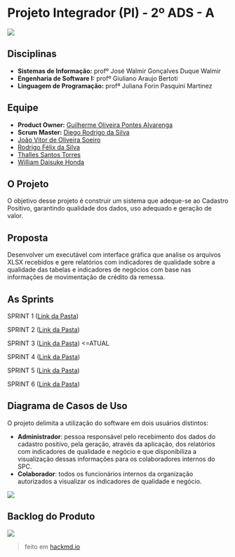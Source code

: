 # Projeto Integrador (PI) - 2º ADS - A

![](https://i.imgur.com/fc4ki54.jpg)

## Disciplinas

 - __Sistemas de Informação:__ profº José Walmir Gonçalves Duque
Walmir
 - __Engenharia de Software I:__ profº Giuliano Araujo Bertoti 
 - __Linguagem de Programação:__ profª Juliana Forin Pasquini Martinez

## Equipe

 - __Product Owner:__ [Guilherme Oliveira Pontes Alvarenga](https://github.com/guilhermeUndy)
 - __Scrum Master:__ [Diego Rodrigo da Silva](https://github.com/diegosilva89)
 - [João Vitor de Oliveira Soeiro](https://github.com/joaosoeiro)
 - [Rodrigo Félix da Silva](https://github.com/roodrigofelix)
 - [Thalles Santos Torres](https://github.com/ThallesTorres)
 - [William Daisuke Honda](https://github.com/Lunix800)
 
## O Projeto

O objetivo desse projeto é construir um sistema que adeque-se ao Cadastro Positivo, garantindo qualidade dos dados, uso adequado e geração de valor.

## Proposta

Desenvolver um executável com interface gráfica que analise os arquivos XLSX recebidos e gere relatórios com indicadores de qualidade sobre a qualidade das tabelas e indicadores de negócios com base nas informações de movimentação de crédito da remessa.

## As Sprints

SPRINT 1 ([Link da Pasta](https://github.com/ThallesTorres/Projeto_SPC/tree/master/SPRINT%201))

SPRINT 2 ([Link da Pasta](https://github.com/ThallesTorres/Projeto_SPC/tree/master/SPRINT%202))

SPRINT 3 ([Link da Pasta](https://github.com/ThallesTorres/Projeto_SPC/tree/master/SPRINT%203)) <=ATUAL

SPRINT 4 ([Link da Pasta](https://github.com/ThallesTorres/Projeto_SPC/tree/master/SPRINT%204))

SPRINT 5 ([Link da Pasta](https://github.com/ThallesTorres/Projeto_SPC/tree/master/SPRINT%205))

SPRINT 6 ([Link da Pasta](https://github.com/ThallesTorres/Projeto_SPC/tree/master/SPRINT%206))

## Diagrama de Casos de Uso

O projeto delimita a utilização do software em dois usuários distintos: 
 - **Administrador**: pessoa responsável pelo recebimento dos dados do cadastro positivo, pela geração, através da aplicação, dos relatórios com indicadores de qualidade e negócio e que disponibiliza a visualização dessas informações para os colaboradores internos do SPC.  
 - **Colaborador**: todos os funcionários internos da organização autorizados a visualizar os indicadores de qualidade e negócio.  

![](https://i.imgur.com/X9hn16R.jpg)

## Backlog do Produto

![](https://i.imgur.com/aUV0Q1j.jpg)

> feito em [hackmd.io](https://hackmd.io)
